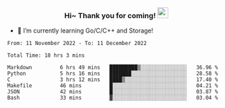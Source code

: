 <h3 align="center">
    Hi~ Thank you for coming!
    <img src="https://media.giphy.com/media/hvRJCLFzcasrR4ia7z/giphy.gif" width="25px">
</h3>

<!--
**pineapple-man/pineapple-man** is a ✨ _special_ ✨ repository because its `README.md` (this file) appears on your GitHub profile.

Here are some ideas to get you started:
- 🔭 I’m currently working on ...
- 🤔 I’m looking for help with ...
- 💬 Ask me about ...
- 📫 How to reach me: ...
- 😄 Pronouns: ...
- ⚡ Fun fact: 
- 👯 I’m looking to collaborate on kubernetes
-->
- 🌱 I’m currently learning Go/C/C++ and Storage!

<!--START_SECTION:waka-->

```text
From: 11 November 2022 - To: 11 December 2022

Total Time: 18 hrs 3 mins

Markdown         6 hrs 49 mins   █████████▒░░░░░░░░░░░░░░░   36.96 %
Python           5 hrs 16 mins   ███████░░░░░░░░░░░░░░░░░░   28.58 %
C                3 hrs 12 mins   ████▒░░░░░░░░░░░░░░░░░░░░   17.40 %
Makefile         46 mins         █░░░░░░░░░░░░░░░░░░░░░░░░   04.21 %
JSON             42 mins         █░░░░░░░░░░░░░░░░░░░░░░░░   03.87 %
Bash             33 mins         ▓░░░░░░░░░░░░░░░░░░░░░░░░   03.04 %
```

<!--END_SECTION:waka-->
